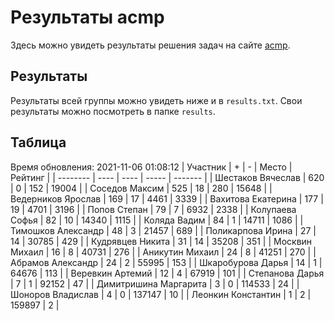 # Результаты acmp
Здесь можно увидеть результаты решения задач на сайте [acmp](https://acmp.ru). 

## Результаты
Результаты всей группы можно увидеть ниже и в `results.txt`.
Свои результаты можно посмотреть в папке `results`.

## Таблица
Время обновления: 2021-11-06 01:08:12
| Участник | +    | -    | Место | Рейтинг |
| -------- | ---- | ---- | ----- | ------- |
| Шестаков Вячеслав | 620 | 0 | 152 | 19004 |
| Соседов Максим | 525 | 18 | 280 | 15648 |
| Ведерников Ярослав | 169 | 17 | 4461 | 3339 |
| Вахитова Екатерина | 177 | 19 | 4701 | 3196 |
| Попов Степан | 79 | 7 | 6932 | 2338 |
| Колупаева Софья | 82 | 10 | 14340 | 1115 |
| Коляда Вадим | 84 | 1 | 14711 | 1086 |
| Тимошков Александр | 48 | 3 | 21457 | 689 |
| Поликарпова Ирина | 27 | 14 | 30785 | 429 |
| Кудрявцев Никита | 31 | 14 | 35208 | 351 |
| Москвин Михаил | 16 | 8 | 40731 | 276 |
| Аникутин Михаил | 24 | 8 | 41251 | 270 |
| Абрамов Александр | 24 | 2 | 55995 | 153 |
| Шкаробурова Дарья | 14 | 1 | 64676 | 113 |
| Веревкин Артемий | 12 | 4 | 67919 | 101 |
| Степанова Дарья | 7 | 1 | 92152 | 47 |
| Димитришина Маргарита | 3 | 0 | 114533 | 24 |
| Шоноров Владислав | 4 | 0 | 137147 | 10 |
| Леонкин Константин | 1 | 2 | 159897 | 2 |
